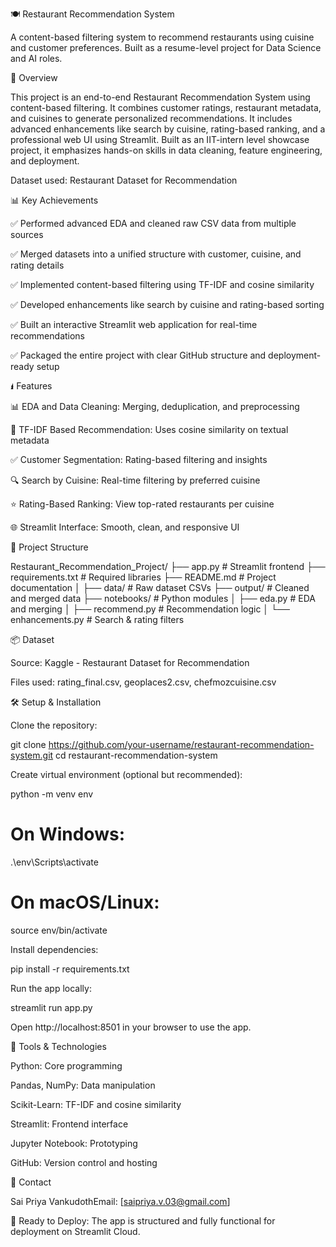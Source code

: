 🍽️ Restaurant Recommendation System

A content-based filtering system to recommend restaurants using cuisine and customer preferences. Built as a resume-level project for Data Science and AI roles.

🚀 Overview

This project is an end-to-end Restaurant Recommendation System using content-based filtering. It combines customer ratings, restaurant metadata, and cuisines to generate personalized recommendations. It includes advanced enhancements like search by cuisine, rating-based ranking, and a professional web UI using Streamlit. Built as an IIT-intern level showcase project, it emphasizes hands-on skills in data cleaning, feature engineering, and deployment.

Dataset used: Restaurant Dataset for Recommendation

📊 Key Achievements

✅ Performed advanced EDA and cleaned raw CSV data from multiple sources

✅ Merged datasets into a unified structure with customer, cuisine, and rating details

✅ Implemented content-based filtering using TF-IDF and cosine similarity

✅ Developed enhancements like search by cuisine and rating-based sorting

✅ Built an interactive Streamlit web application for real-time recommendations

✅ Packaged the entire project with clear GitHub structure and deployment-ready setup

🖠️ Features

📊 EDA and Data Cleaning: Merging, deduplication, and preprocessing

🧠 TF-IDF Based Recommendation: Uses cosine similarity on textual metadata

✅ Customer Segmentation: Rating-based filtering and insights

🔍 Search by Cuisine: Real-time filtering by preferred cuisine

⭐ Rating-Based Ranking: View top-rated restaurants per cuisine

🌐 Streamlit Interface: Smooth, clean, and responsive UI

📂 Project Structure

Restaurant_Recommendation_Project/
├── app.py                  # Streamlit frontend
├── requirements.txt        # Required libraries
├── README.md               # Project documentation
│
├── data/                   # Raw dataset CSVs
├── output/                 # Cleaned and merged data
├── notebooks/              # Python modules
│   ├── eda.py              # EDA and merging
│   ├── recommend.py        # Recommendation logic
│   └── enhancements.py     # Search & rating filters

📦 Dataset

Source: Kaggle - Restaurant Dataset for Recommendation

Files used: rating_final.csv, geoplaces2.csv, chefmozcuisine.csv

🛠️ Setup & Installation

Clone the repository:

git clone https://github.com/your-username/restaurant-recommendation-system.git
cd restaurant-recommendation-system

Create virtual environment (optional but recommended):

python -m venv env
# On Windows:
.\env\Scripts\activate
# On macOS/Linux:
source env/bin/activate

Install dependencies:

pip install -r requirements.txt

Run the app locally:

streamlit run app.py

Open http://localhost:8501 in your browser to use the app.

🔧 Tools & Technologies

Python: Core programming

Pandas, NumPy: Data manipulation

Scikit-Learn: TF-IDF and cosine similarity

Streamlit: Frontend interface

Jupyter Notebook: Prototyping

GitHub: Version control and hosting

👤 Contact

Sai Priya VankudothEmail: [saipriya.v.03@gmail.com]

🚀 Ready to Deploy: The app is structured and fully functional for deployment on Streamlit Cloud.

